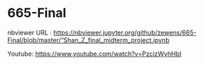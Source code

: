 # 665-Final
nbviewer URL 
: https://nbviewer.jupyter.org/github/zewens/665-Final/blob/master/“Shan_Z_final_midterm_project.ipynb



Youtube: https://www.youtube.com/watch?v=PzcizWyhHbI 

